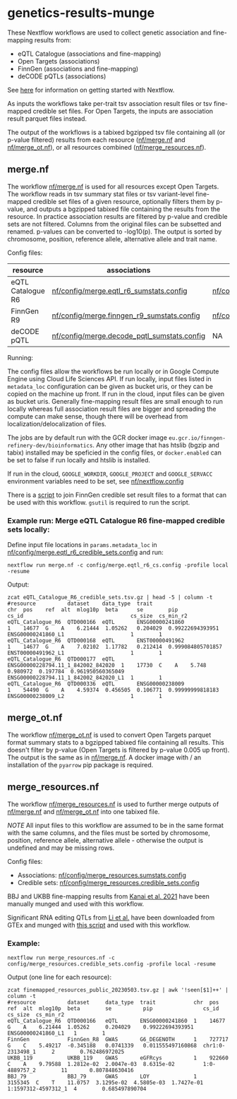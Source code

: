 # genetics-results-munge

These Nextflow workflows are used to collect genetic association and fine-mapping results from:

- eQTL Catalogue (associations and fine-mapping)
- Open Targets (associations)
- FinnGen (associations and fine-mapping)
- deCODE pQTLs (associations)

See [here](https://www.nextflow.io/docs/latest/getstarted.html) for information on getting started with Nextflow.

As inputs the workflows take per-trait tsv association result files or tsv fine-mapped credible set files. For Open Targets, the inputs are association result parquet files instead.

The output of the workflows is a tabixed bgzipped tsv file containing all (or p-value filtered) results from each resource ([nf/merge.nf](nf/merge.nf) and [nf/merge_ot.nf](nf/merge_ot.nf)), or all resources combined ([nf/merge_resources.nf](nf/merge_resources.nf)).

## merge.nf

The workflow [nf/merge.nf](nf/merge.nf) is used for all resources except Open Targets. The workflow reads in tsv summary stat files or tsv variant-level fine-mapped credible set files of a given resource, optionally filters them by p-value, and outputs a bgzipped tabixed file containing the results from the resource. In practice association results are filtered by p-value and credible sets are not filtered. Columns from the original files can be subsetted and renamed. p-values can be converted to -log10(p). The output is sorted by chromosome, position, reference allele, alternative allele and trait name.

Config files:

| resource | associations | credible sets |
| --- | --- | --- |
| eQTL Catalogue R6 | [nf/config/merge.eqtl_r6_sumstats.config](nf/config/merge.eqtl_r6_sumstats.config) | [nf/config/merge.eqtl_r6_credible_sets.config](nf/config/merge.eqtl_r6_credible_sets.config) |
| FinnGen R9 | [nf/config/merge.finngen_r9_sumstats.config](nf/config/merge.finngen_r9_sumstats.config) | [nf/config/merge.finngen_r9_credible_sets.config](nf/config/merge.finngen_r9_credible_sets.config) |
| deCODE pQTL | [nf/config/merge.decode_pqtl_sumstats.config](nf/config/merge.decode_pqtl_sumstats.config) | NA |

Running:

The config files allow the workflows be run locally or in Google Compute Engine using Cloud Life Sciences API. If run locally, input files listed in `metadata_loc` configuration can be given as bucket uris, or they can be copied on the machine up front. If run in the cloud, input files can be given as bucket uris. Generally fine-mapping result files are small enough to run locally whereas full association result files are bigger and spreading the compute can make sense, though there will be overhead from localization/delocalization of files.

The jobs are by default run with the GCR docker image `eu.gcr.io/finngen-refinery-dev/bioinformatics`. Any other image that has htslib (bgzip and tabix) installed may be speficied in the config files, or `docker.enabled` can be set to false if run locally and htslib is installed.

If run in the cloud, `GOOGLE_WORKDIR`, `GOOGLE_PROJECT` and `GOOGLE_SERVACC` environment variables need to be set, see [nf/nextflow.config](nf/nextflow.config)

There is a [script](scripts/munge_fg_credsets.sh) to join FinnGen credible set result files to a format that can be used with this workflow. `gsutil` is required to run the script.

### Example run: Merge eQTL Catalogue R6 fine-mapped credible sets locally:

Define input file locations in `params.metadata_loc` in [nf/config/merge.eqtl_r6_credible_sets.config](nf/config/merge.eqtl_r6_credible_sets.config) and run:

```
nextflow run merge.nf -c config/merge.eqtl_r6_cs.config -profile local -resume
```

Output:

```
zcat eQTL_Catalogue_R6_credible_sets.tsv.gz | head -5 | column -t
#resource          dataset    data_type  trait                               chr  pos    ref  alt  mlog10p  beta      se        pip                cs_id                                  cs_size  cs_min_r2
eQTL_Catalogue_R6  QTD000166  eQTL       ENSG00000241860                     1    14677  G    A    6.21444  1.05262   0.204029  0.99222694393951   ENSG00000241860_L1                     1        1
eQTL_Catalogue_R6  QTD000168  eQTL       ENST00000491962                     1    14677  G    A    7.02102  1.17782   0.212414  0.999084805701857  ENST00000491962_L1                     1        1
eQTL_Catalogue_R6  QTD000177  eQTL       ENSG00000228794.11_1_842002_842020  1    17730  C    A    5.748    0.980972  0.197784  0.961950560365049  ENSG00000228794.11_1_842002_842020_L1  1        1
eQTL_Catalogue_R6  QTD000336  eQTL       ENSG00000238009                     1    54490  G    A    4.59374  0.456505  0.106771  0.99999999818183   ENSG00000238009_L2                     1        1
```

## merge_ot.nf

The workflow [nf/merge_ot.nf](nf/merge_ot.nf) is used to convert Open Targets parquet format summary stats to a bgzipped tabixed file containing all results. This doesn't filter by p-value (Open Targets is filtered by p-value 0.005 up front). The output is the same as in [nf/merge.nf](nf/merge.nf). A docker image with / an installation of the `pyarrow` pip package is required.

## merge_resources.nf

The workflow [nf/merge_resources.nf](nf/merge_resources.nf) is used to further merge outputs of [nf/merge.nf](merge.nf) and [nf/merge_ot.nf](merge_ot.nf) into one tabixed file.

*NOTE* All input files to this workflow are assumed to be in the same format with the same columns, and the files must be sorted by chromosome, position, reference allele, alternative allele - otherwise the output is undefined and may be missing rows.

Config files:

- Associations: [nf/config/merge_resources.sumstats.config](nf/config/merge_resources.sumstats.config)
- Credible sets: [nf/config/merge_resources.credible_sets.config](nf/config/merge_resources.credible_sets.config)

BBJ and UKBB fine-mapping results from [Kanai et al. 2021](https://www.medrxiv.org/content/10.1101/2021.09.03.21262975v1) have been manually munged and used with this workflow.

Significant RNA editing QTLs from [Li et al.](https://www.nature.com/articles/s41586-022-05052-x) have been downloaded from GTEx and munged with [this script](scripts/munge_gtex_edqtls.sh) and used with this workflow.

### Example:

```
nextflow run merge_resources.nf -c config/merge_resources.credible_sets.config -profile local -resume
```

Output (one line for each resource):

```
zcat finemapped_resources_public_20230503.tsv.gz | awk '!seen[$1]++' | column -t
#resource          dataset     data_type  trait            chr  pos      ref  alt  mlog10p  beta        se          pip                cs_id                cs_size  cs_min_r2
eQTL_Catalogue_R6  QTD000166   eQTL       ENSG00000241860  1    14677    G    A    6.21444  1.05262     0.204029    0.99222694393951   ENSG00000241860_L1   1        1
FinnGen            FinnGen_R8  GWAS       G6_DEGENOTH      1    727717   G    C    5.49217  -0.345188   0.0741339   0.011555497160868  chr1:0-2313498_1     2        0.762486972025
UKBB_119           UKBB_119    GWAS       eGFRcys          1    922660   C    A    9.79588  1.2812e-02  2.0047e-03  8.6315e-02         1:0-4889757_2        11       0.807848630416
BBJ_79             BBJ_79      GWAS       LOY              1    3155345  C    T    11.0757  3.1295e-02  4.5805e-03  1.7427e-01         1:1597312-4597312_1  4        0.685497890704
```

